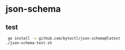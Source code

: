 # json-schema

## test


```bash 
 go install -v github.com/bytectl/json-schema@latest
./json-schema-test.sh
```
